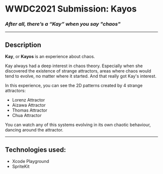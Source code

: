 # WWDC2021 Submission: Kayos
### *After all, there’s a “Kay” when you say "chaos"* 

---

## Description

**Kay**, or **Kayos** is an experience about chaos.

Kay always had a deep interest in chaos theory. Especially when she discovered the existence of strange attractors, areas where chaos would tend to evolve, no matter where it started. And that really got Kay's interest.

In this experience, you can see the 2D patterns created by 4 strange attractors: 
- Lorenz Attractor
- Aizawa Attractor
- Thomas Attractor
- Chua Attractor

You can watch any of this systems evolving in its own chaotic behaviour, dancing around the attractor.

---

## Technologies used:
- Xcode Playground
- SpriteKit
